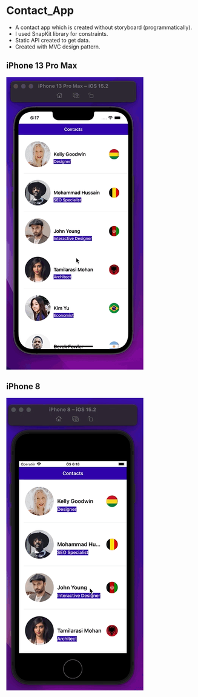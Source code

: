 # Contact_App

- A contact app which is created without storyboard (programmatically). 
- I used SnapKit library for constraints. 
- Static API created to get data.
- Created with MVC design pattern.

## iPhone 13 Pro Max
![](https://github.com/MutluClkn/Contact_App/blob/main/Gifs/app1.gif)

## iPhone 8
![](https://github.com/MutluClkn/Contact_App/blob/main/Gifs/app2.gif)
